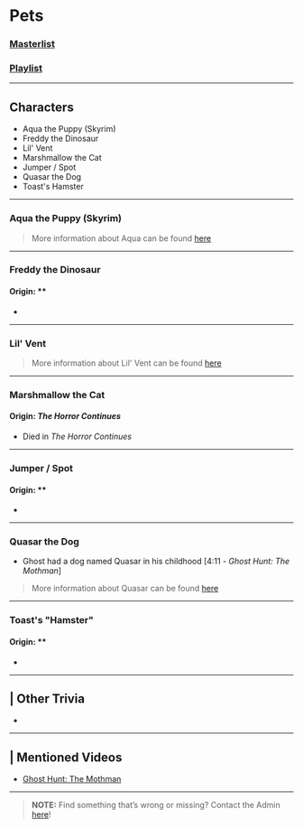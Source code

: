 # Pets
### [Masterlist]()
### [Playlist]()

----

## Characters
- Aqua the Puppy \(Skyrim)
- Freddy the Dinosaur
- Lil' Vent
- Marshmallow the Cat
- Jumper / Spot
- Quasar the Dog
- Toast's Hamster

----

### Aqua the Puppy \(Skyrim)
> More information about Aqua can be found [here](6.Series/Tale_Series/Skyrim_Tale.md)

----

### Freddy the Dinosaur
#### Origin: **
- 

----

### Lil' Vent
> More information about Lil' Vent can be found [here](6.Series/Tale_Series/Skyrim_Tale/html)

----

### Marshmallow the Cat
#### Origin: *The Horror Continues*
- Died in *The Horror Continues*

----

### Jumper / Spot
#### Origin: **
- 

----

### Quasar the Dog
- Ghost had a dog named Quasar in his childhood \[4:11 - *Ghost Hunt: The Mothman*]
> More information about Quasar can be found [here](6.Series/Tale_Series/Skyrim_Tale.md)

----

### Toast's "Hamster"
#### Origin: **
- 

----

## | Other Trivia  
- 

----

## | Mentioned Videos
- [Ghost Hunt: The Mothman](https://youtu.be/np-IMVWwpEs)

----

> **NOTE:** Find something that’s wrong or missing? Contact the Admin [here](../chapter_2.md)!